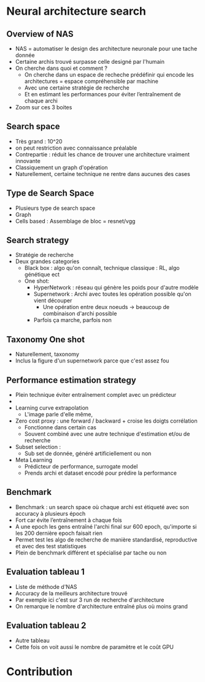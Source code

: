 # Neural architecture search
## Overview of NAS
* NAS = automatiser le design des architecture neuronale pour une tache donnée 
* Certaine archis trouvé surpasse celle designé par l'humain
* On cherche dans quoi et comment ? 
    * On cherche dans un espace de recheche prédéfinir qui encode les architectures = espace compréhensible par machine
    * Avec une certaine stratégie de recherche
    * Et en estimant les performances pour éviter l’entraînement de chaque archi
* Zoom sur ces 3 boites

## Search space
* Très grand : 10^20
* on peut restriction avec connaissance préalable
* Contrepartie :  réduit les chance de trouver une architecture vraiment innovante
* Classiquement un graph d'opération
* Naturellement, certaine technique ne rentre dans aucunes des cases 

## Type de Search Space
* Plusieurs type de search space
* Graph
* Cells based : Assemblage de bloc = resnet/vgg

## Search strategy
* Stratégie de recherche 
* Deux grandes categories
    * Black box :  algo qu'on connaît, technique classique : RL, algo génétique ect
    * One shot: 
        * HyperNetwork : réseau qui génère les poids pour d'autre modèle
        * Supernetwork : Archi avec toutes les opération possible qu'on vient découper
            * Une opération entre deux noeuds -> beaucoup de combinaison d'archi possible 
        * Parfois ça marche, parfois non 

## Taxonomy One shot
* Naturellement, taxonomy
* Inclus la figure d'un supernetwork parce que c'est assez fou

## Performance estimation strategy
* Plein technique éviter entraînement complet avec un prédicteur
* 
* Learning curve extrapolation
    * L'image parle d'elle même, 
* Zero cost proxy : une forward / backward + croise les doigts corrélation
    * Fonctionne dans certain cas
    * Souvent combiné avec une autre technique d'estimation et/ou de recherche
* Subset selection : 
    * Sub set de donnée, généré artificiellement ou non 
* Meta Learning 
    * Prédicteur de performance, surrogate model
    * Prends archi et dataset encodé pour prédire la performance 

## Benchmark
* Benchmark : un search space où chaque archi est étiqueté avec son accuracy à plusieurs époch
* Fort car évite l’entraînement à chaque fois 
* A une epoch les gens entraîné l'archi final sur 600 epoch, qu'importe si les 200 dernière epoch faisait rien 
* Permet test les algo de recherche de manière standardisé, reproductive et avec des test statistiques
* Plein de benchmark différent et spécialisé par tache ou non 

## Evaluation tableau 1 
* Liste de méthode d'NAS 
* Accuracy de la meilleurs architecture trouvé
* Par exemple ici c'est sur 3 run de recherche d'architecture
* On remarque le nombre d'architecture entraîné plus où moins grand

## Evaluation tableau 2 
* Autre tableau 
* Cette fois on voit aussi le nombre de paramètre et le coût GPU 

# Contribution
